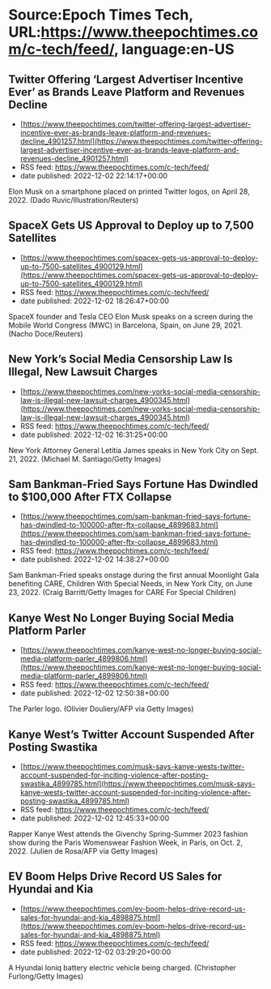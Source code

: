 # Source:Epoch Times Tech, URL:https://www.theepochtimes.com/c-tech/feed/, language:en-US

## Twitter Offering ‘Largest Advertiser Incentive Ever’ as Brands Leave Platform and Revenues Decline
 - [https://www.theepochtimes.com/twitter-offering-largest-advertiser-incentive-ever-as-brands-leave-platform-and-revenues-decline_4901257.html](https://www.theepochtimes.com/twitter-offering-largest-advertiser-incentive-ever-as-brands-leave-platform-and-revenues-decline_4901257.html)
 - RSS feed: https://www.theepochtimes.com/c-tech/feed/
 - date published: 2022-12-02 22:14:17+00:00

Elon Musk on a smartphone placed on printed Twitter logos, on April 28, 2022. (Dado Ruvic/Illustration/Reuters)

## SpaceX Gets US Approval to Deploy up to 7,500 Satellites
 - [https://www.theepochtimes.com/spacex-gets-us-approval-to-deploy-up-to-7500-satellites_4900129.html](https://www.theepochtimes.com/spacex-gets-us-approval-to-deploy-up-to-7500-satellites_4900129.html)
 - RSS feed: https://www.theepochtimes.com/c-tech/feed/
 - date published: 2022-12-02 18:26:47+00:00

SpaceX founder and Tesla CEO Elon Musk speaks on a screen during the Mobile World Congress (MWC) in Barcelona, Spain, on June 29, 2021. (Nacho Doce/Reuters)

## New York’s Social Media Censorship Law Is Illegal, New Lawsuit Charges
 - [https://www.theepochtimes.com/new-yorks-social-media-censorship-law-is-illegal-new-lawsuit-charges_4900345.html](https://www.theepochtimes.com/new-yorks-social-media-censorship-law-is-illegal-new-lawsuit-charges_4900345.html)
 - RSS feed: https://www.theepochtimes.com/c-tech/feed/
 - date published: 2022-12-02 16:31:25+00:00

New York Attorney General Letitia James speaks in New York City on Sept. 21, 2022. (Michael M. Santiago/Getty Images)

## Sam Bankman-Fried Says Fortune Has Dwindled to $100,000 After FTX Collapse
 - [https://www.theepochtimes.com/sam-bankman-fried-says-fortune-has-dwindled-to-100000-after-ftx-collapse_4899683.html](https://www.theepochtimes.com/sam-bankman-fried-says-fortune-has-dwindled-to-100000-after-ftx-collapse_4899683.html)
 - RSS feed: https://www.theepochtimes.com/c-tech/feed/
 - date published: 2022-12-02 14:38:27+00:00

Sam Bankman-Fried speaks onstage during the first annual Moonlight Gala benefiting CARE, Children With Special Needs, in New York City, on June 23, 2022. (Craig Barritt/Getty Images for CARE For Special Children)

## Kanye West No Longer Buying Social Media Platform Parler
 - [https://www.theepochtimes.com/kanye-west-no-longer-buying-social-media-platform-parler_4899806.html](https://www.theepochtimes.com/kanye-west-no-longer-buying-social-media-platform-parler_4899806.html)
 - RSS feed: https://www.theepochtimes.com/c-tech/feed/
 - date published: 2022-12-02 12:50:38+00:00

The Parler logo. (Olivier Douliery/AFP via Getty Images)

## Kanye West’s Twitter Account Suspended After Posting Swastika
 - [https://www.theepochtimes.com/musk-says-kanye-wests-twitter-account-suspended-for-inciting-violence-after-posting-swastika_4899785.html](https://www.theepochtimes.com/musk-says-kanye-wests-twitter-account-suspended-for-inciting-violence-after-posting-swastika_4899785.html)
 - RSS feed: https://www.theepochtimes.com/c-tech/feed/
 - date published: 2022-12-02 12:45:33+00:00

Rapper Kanye West attends the Givenchy Spring-Summer 2023 fashion show during the Paris Womenswear Fashion Week, in Paris, on Oct. 2, 2022. (Julien de Rosa/AFP via Getty Images)

## EV Boom Helps Drive Record US Sales for Hyundai and Kia
 - [https://www.theepochtimes.com/ev-boom-helps-drive-record-us-sales-for-hyundai-and-kia_4898875.html](https://www.theepochtimes.com/ev-boom-helps-drive-record-us-sales-for-hyundai-and-kia_4898875.html)
 - RSS feed: https://www.theepochtimes.com/c-tech/feed/
 - date published: 2022-12-02 03:29:20+00:00

A Hyundai Ioniq battery electric vehicle being charged. (Christopher Furlong/Getty Images)

